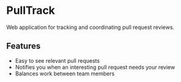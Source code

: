 # PullTrack

Web application for tracking and coordinating pull request reviews. 

## Features

- Easy to see relevant pull requests
- Notifies you when an interesting pull request needs your review 
- Balances work between team members




